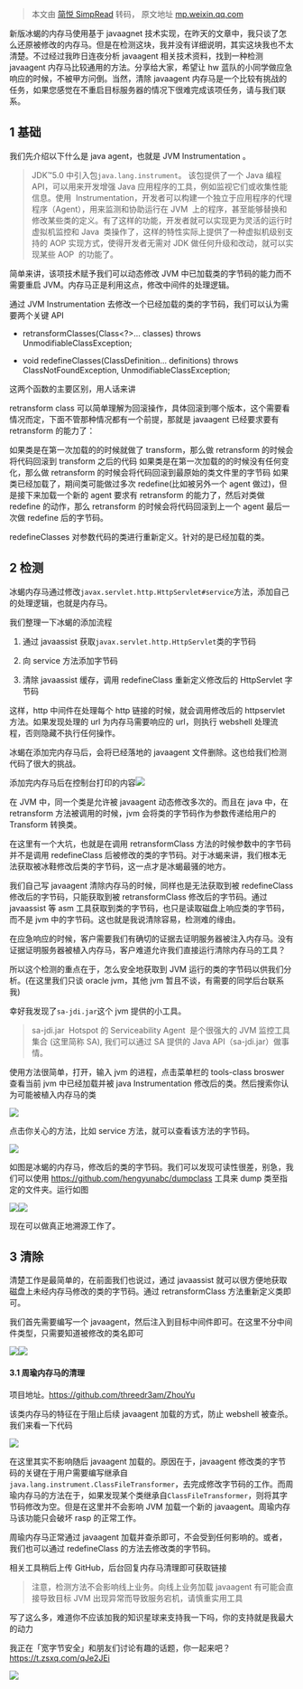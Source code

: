 > 本文由 [简悦 SimpRead](http://ksria.com/simpread/) 转码， 原文地址 [mp.weixin.qq.com](https://mp.weixin.qq.com/s/6ZUjvAFvshA1WmYXlSPuHA)

新版冰蝎的内存马使用基于 javaagnet 技术实现，在昨天的文章中，我只谈了怎么还原被修改的内存马。但是在检测这块，我并没有详细说明，其实这块我也不太清楚。不过经过我昨日连夜分析 javaagent 相关技术资料，找到一种检测 javaagent 内存马比较通用的方法。分享给大家，希望让 hw 蓝队的小同学做应急响应的时候，不被甲方问倒。当然，清除 javaagent 内存马是一个比较有挑战的任务，如果您感觉在不重启目标服务器的情况下很难完成该项任务，请与我们联系。

1 基础
----

我们先介绍以下什么是 java agent，也就是 JVM Instrumentation 。

> JDK™5.0 中引入包`java.lang.instrument`。 该包提供了一个 Java 编程 API，可以用来开发增强 Java 应用程序的工具，例如监视它们或收集性能信息。使用  Instrumentation，开发者可以构建一个独立于应用程序的代理程序（Agent），用来监测和协助运行在 JVM  上的程序，甚至能够替换和修改某些类的定义。有了这样的功能，开发者就可以实现更为灵活的运行时虚拟机监控和 Java  类操作了，这样的特性实际上提供了一种虚拟机级别支持的 AOP 实现方式，使得开发者无需对 JDK 做任何升级和改动，就可以实现某些 AOP  的功能了。

简单来讲，该项技术赋予我们可以动态修改 JVM 中已加载类的字节码的能力而不需要重启 JVM。内存马正是利用这点，修改中间件的处理逻辑。

通过 JVM Instrumentation 去修改一个已经加载的类的字节码，我们可以认为需要两个关键 API

*   retransformClasses(Class<?>… classes) throws UnmodifiableClassException;
    
*   void redefineClasses(ClassDefinition… definitions) throws ClassNotFoundException, UnmodifiableClassException;
    

这两个函数的主要区别，用人话来讲

retransform class 可以简单理解为回滚操作，具体回滚到哪个版本，这个需要看情况而定，下面不管那种情况都有一个前提，那就是 javaagent 已经要求要有 retransform 的能力了：

如果类是在第一次加载的的时候就做了 transform，那么做 retransform 的时候会将代码回滚到 transform 之后的代码 如果类是在第一次加载的的时候没有任何变化，那么做 retransform 的时候会将代码回滚到最原始的类文件里的字节码 如果类已经加载了，期间类可能做过多次 redefine(比如被另外一个 agent 做过)，但是接下来加载一个新的 agent 要求有 retransform 的能力了，然后对类做 redefine 的动作，那么 retransform 的时候会将代码回滚到上一个 agent 最后一次做 redefine 后的字节码。

redefineClasses 对参数代码的类进行重新定义。针对的是已经加载的类。

2 检测
----

冰蝎内存马通过修改`javax.servlet.http.HttpServlet#service`方法，添加自己的处理逻辑，也就是内存马。

我们整理一下冰蝎的添加流程

1.  通过 javaassist 获取`javax.servlet.http.HttpServlet`类的字节码
    
2.  向 service 方法添加字节码
    
3.  清除 javaassist 缓存，调用 redefineClass 重新定义修改后的 HttpServlet 字节码
    

这样，http 中间件在处理每个 http 链接的时候，就会调用修改后的 httpservlet 方法。如果发现处理的 url 为内存马需要响应的 url，则执行 webshell 处理流程，否则隐藏不执行任何操作。

冰蝎在添加完内存马后，会将已经落地的 javaagent 文件删除。这也给我们检测代码了很大的挑战。

添加完内存马后在控制台打印的内容![](https://mmbiz.qpic.cn/mmbiz_png/cOCqjucntdHibl8aNLNVLcMG1A5Kb7cYPGj6MfDAbcn0ovv2LWTcgSJt40L8BrFIlDtfLR1WUfjhibRSZsicEcudw/640?wx_fmt=png)

在 JVM 中，同一个类是允许被 javaagent 动态修改多次的。而且在 java 中，在 retransform 方法被调用的时候，jvm 会将类的字节码作为参数传递给用户的 Transform 转换类。

在这里有一个大坑，也就是在调用 retransformClass 方法的时候参数中的字节码并不是调用 redefineClass 后被修改的类的字节码。对于冰蝎来讲，我们根本无法获取被冰鞋修改后类的字节码，这一点才是冰蝎最骚的地方。

我们自己写 javaagent 清除内存马的时候，同样也是无法获取到被 redefineClass 修改后的字节码，只能获取到被 retransformClass 修改后的字节码。通过 javaassist 等 asm 工具获取到类的字节码，也只是读取磁盘上响应类的字节码，而不是 jvm 中的字节码。这也就是我说清除容易，检测难的缘由。

在应急响应的时候，客户需要我们有确切的证据去证明服务器被注入内存马。没有证据证明服务器被植入内存马，客户难道允许我们直接运行清除内存马的工具？

所以这个检测的重点在于，怎么安全地获取到 JVM 运行的类的字节码以供我们分析。(在这里我们只谈 oracle jvm，其他 jvm 暂且不谈，有需要的同学后台联系我)

幸好我发现了`sa-jdi.jar`这个 jvm 提供的小工具。

> sa-jdi.jar  Hotspot 的 Serviceability Agent  是个很强大的 JVM 监控工具集合 (这里简称 SA), 我们可以通过 SA 提供的 Java API（sa-jdi.jar）做事情。

使用方法很简单，打开，输入 jvm 的进程，点击菜单栏的 tools-class broswer 查看当前 jvm 中已经加载并被 java Instrumentation 修改后的类。然后搜索你认为可能被植入内存马的类

![](https://mmbiz.qpic.cn/mmbiz_png/cOCqjucntdHibl8aNLNVLcMG1A5Kb7cYPWSkoStsk4kAHE5S8nsTAOibSlYwrJdbq71LvIUfIEibfIOp1ZxZIjAkw/640?wx_fmt=png)

点击你关心的方法，比如 service 方法，就可以查看该方法的字节码。

![](https://mmbiz.qpic.cn/mmbiz_png/cOCqjucntdHibl8aNLNVLcMG1A5Kb7cYPvBGeltXGThZNFicknUwLv6tx946XWFXUK1V0PkXxm7V7Xe151n91kQA/640?wx_fmt=png)

如图是冰蝎的内存马，修改后的类的字节码。我们可以发现可读性很差，别急，我们可以使用 https://github.com/hengyunabc/dumpclass 工具来 dump 类至指定的文件夹。运行如图

![](https://mmbiz.qpic.cn/mmbiz_png/cOCqjucntdHibl8aNLNVLcMG1A5Kb7cYPGH0ticoLlwGtyXNDXA90pic8pIYUll1Wb7HW3XcCg1eLU7TYwkJudtiaw/640?wx_fmt=png)![](https://mmbiz.qpic.cn/mmbiz_png/cOCqjucntdHibl8aNLNVLcMG1A5Kb7cYPPE0ibI0jO0vamjzTlyzJJAZ0DPYaU3H1rk9icibUCeHlSYn7sJPNnScdw/640?wx_fmt=png)

现在可以做真正地溯源工作了。

3 清除
----

清楚工作是最简单的，在前面我们也说过，通过 javaassist 就可以很方便地获取磁盘上未经内存马修改的类的字节码。通过 retransformClass 方法重新定义类即可。

我们首先需要编写一个 javaagent，然后注入到目标中间件即可。在这里不分中间件类型，只需要知道被修改的类名即可

![](https://mmbiz.qpic.cn/mmbiz_png/cOCqjucntdHibl8aNLNVLcMG1A5Kb7cYPlicDswzg6vDAbjy6UjAAPgZH1cCN9dLibqv4ic9MicL7PT0gXnUAMo0RzQ/640?wx_fmt=png)![](https://mmbiz.qpic.cn/mmbiz_png/cOCqjucntdHibl8aNLNVLcMG1A5Kb7cYP0OUudPAKMia315JQPTPOgMyGLq1QnpBPpehGePepBByiagPLE5F06dUw/640?wx_fmt=png)

#### 3.1 周瑜内存马的清理

项目地址。https://github.com/threedr3am/ZhouYu

该类内存马的特征在于阻止后续 javaagent 加载的方式，防止 webshell 被查杀。我们来看一下代码

![](https://mmbiz.qpic.cn/mmbiz_png/cOCqjucntdHibl8aNLNVLcMG1A5Kb7cYPPborjKOwbMB5DRcoiavMFdogOtXfFVFRLRcBibyQL44FYtibq2YWPoBYQ/640?wx_fmt=png)

在这里其实不影响随后 javaagent 加载的。原因在于，javaagent 修改类的字节码的关键在于用户需要编写继承自`java.lang.instrument.ClassFileTransformer`，去完成修改字节码的工作。而周瑜内存马的方法在于，如果发现某个类继承自`ClassFileTransformer`，则将其字节码修改为空。但是在这里并不会影响 JVM 加载一个新的 javaagent。周瑜内存马该功能只会破坏 rasp 的正常工作。

周瑜内存马正常通过 javaagent 加载并查杀即可，不会受到任何影响的。或者，我们也可以通过 redefineClass 的方法去修改类的字节码。

相关工具稍后上传 GitHub，后台回复内存马清理即可获取链接

> 注意，检测方法不会影响线上业务。向线上业务加载 javaagent 有可能会直接导致目标 JVM 出现异常而导致服务宕机，请慎重实用工具

写了这么多，难道你不应该加我的知识星球来支持我一下吗，你的支持就是我最大的动力

我正在「宽字节安全」和朋友们讨论有趣的话题，你⼀起来吧？https://t.zsxq.com/qJe2JEi

![](https://mmbiz.qpic.cn/mmbiz_png/cOCqjucntdGgXGuibZ56sAeSjVFPyWEw25uaZEmwaGKmltLREfSVu5J7C9y8q7qg7GoGW5iapmeHKPoFY74Ha1fA/640?wx_fmt=png)